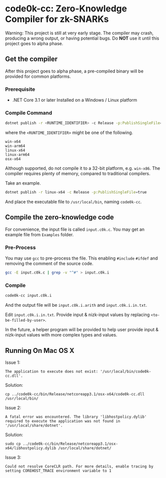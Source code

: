 # code0k-cc: Zero-Knowledge Compiler for zk-SNARKs

Warning: This project is still at very early stage. The compiler may crash, producing a wrong output, or having potential bugs. Do **NOT** use it until this project goes to alpha phase.

## Get the compiler

After this project goes to alpha phase, a pre-compiled binary will be provided for common platforms.

### Prerequisite

- .NET Core 3.1 or later Installed on a Windows / Linux platform

### Compile Command

```bash
dotnet publish -r <RUNTIME_IDENTIFIER> -c Release -p:PublishSingleFile=true
```

where the `<RUNTIME_IDENTIFIER>` might be one of the following.

```
win-x64
win-arm64
linux-x64
linux-arm64
osx-x64
```

Although supported, do not compile it to a 32-bit platform, e.g. `win-x86`. The compiler requires plenty of memory, compared to traditional compilers.



Take an example.


```bash
dotnet publish -r linux-x64 -c Release -p:PublishSingleFile=true
```

And place the executable file to `/usr/local/bin`, naming `code0k-cc`.


## Compile the zero-knowledge code

For convenience, the input file is called `input.c0k.c`. You may get an example file from `Examples` folder.  

### Pre-Process

You may use `gcc` to pre-process the file. This enabling `#include` `#ifdef` and removing the comment of the source code.

```bash
gcc -E input.c0k.c | grep -v "^#" > input.c0k.i
```

### Compile

```bash
code0k-cc input.c0k.i
```

And the output file will be `input.c0k.i.arith` and `input.c0k.i.in.txt`.

Edit `input.c0k.i.in.txt`. Provide input & nizk-input values by replacing `<to-be-filled-by-user>`. 

In the future, a helper program will be provided to help user provide input & nizk-input values with more complex types and values.

## Running On Mac OS X
Issue 1:
```
The application to execute does not exist: '/usr/local/bin/code0k-cc.dll'.
```
Solution: 
```
cp ../code0k-cc/bin/Release/netcoreapp3.1/osx-x64/code0k-cc.dll /usr/local/bin/
```

Issue 2:
```
A fatal error was encountered. The library 'libhostpolicy.dylib' required to execute the application was not found in '/usr/local/share/dotnet'.
```
Solution:
```
sudo cp ../code0k-cc/bin/Release/netcoreapp3.1/osx-x64/libhostpolicy.dylib /usr/local/share/dotnet/
```

Issue 3:
```
Could not resolve CoreCLR path. For more details, enable tracing by setting COREHOST_TRACE environment variable to 1
```
